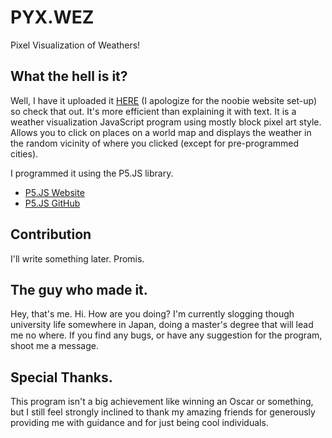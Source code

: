 # PYX.WEZ

Pixel Visualization of Weathers!


## What the hell is it?

Well, I have it uploaded it [HERE](hirokazutei.com) (I apologize for the noobie website set-up) so check that out. It's more efficient than explaining it with text.
It is a weather visualization JavaScript program using mostly block pixel art style. Allows you to click on places on a world map and displays the weather in the random vicinity of where you clicked (except for pre-programmed cities).

I programmed it using the P5.JS library. 
* [P5.JS Website](https://p5js.org/)
* [P5.JS GitHub](https://github.com/processing/p5.js?files=1)


## Contribution

I'll write something later. Promis.


## The guy who made it.

Hey, that's me. Hi. How are you doing?
I'm currently slogging though university life somewhere in Japan, doing a master's degree that will lead me no where.
If you find any bugs, or have any suggestion for the program, shoot me a message.


## Special Thanks.

This program isn't a big achievement like winning an Oscar or something, but I still feel strongly inclined to thank my amazing friends for generously providing me with guidance and for just being cool individuals.
